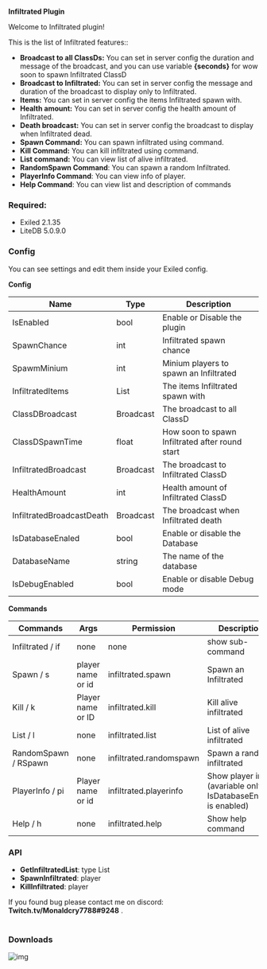 

**Infiltrated Plugin**<br />

Welcome to Infiltrated plugin!

This is the list of Infiltrated features::

- **Broadcast to all ClassDs:** You can set in server config the duration and message of the broadcast, and you can use variable **{seconds}** for wow soon to spawn Infiltrated ClassD
- **Broadcast to Infiltrated:** You can set in server config the message and duration of the broadcast to display only to Infiltrated.
- **Items:** You can set in server config the items Infiltrated spawn with.
- **Health amount:** You can set in server config the health amount of Infiltrated.
- **Death broadcast:** You can set in server config the broadcast to display when Infiltrated dead.
- **Spawn Command:** You can spawn infiltrated using command.
- **Kill Command:** You can kill infiltrated using command.
- **List command:** You can view list of alive infiltrated.
- **RandomSpawn Command**: You can spawn a random Infiltrated.
- **PlayerInfo Command**: You can view info of player.
- **Help Command**: You can view list and description of commands

### Required: 
- Exiled 2.1.35
- LiteDB 5.0.9.0

### Config

You can see settings and edit them inside your Exiled config.

**Config**

| Name  | Type | Description | 
| ------------- | ------------- | ------------- |
| IsEnabled  | bool  | Enable or Disable the plugin |
| SpawnChance | int | Infiltrated spawn chance |
| SpawmMinium | int | Minium players to spawn an Infiltrated |
| InfiltratedItems  | List  | The items Infiltrated spawn with |
| ClassDBroadcast  | Broadcast  | The broadcast to all ClassD |
| ClassDSpawnTime  | float  | How soon to spawn Infiltrated after round start  |
| InfiltratedBroadcast  | Broadcast  | The broadcast to Infiltrated ClassD  |
| HealthAmount  | int | Health amount of Infiltrated ClassD  |
| InfiltratedBroadcastDeath  | Broadcast | The broadcast when Infiltrated death |
| IsDatabaseEnaled  | bool | Enable or disable the Database |
| DatabaseName | string | The name of the database |
| IsDebugEnabled | bool | Enable or disable Debug mode |

**Commands**

| Commands  | Args | Permission | Description | 
| ------------- | ------------- | ------------- | ------------- |
| Infiltrated / if  | none  | none | show sub-command |
| Spawn / s  | player name or id  | infiltrated.spawn | Spawn an Infiltrated |
| Kill / k  | Player name or ID | infiltrated.kill | Kill alive infiltrated |
| List / l | none | infiltrated.list | List of alive infiltrated |
| RandomSpawn / RSpawn | none | infiltrated.randomspawn | Spawn a random infiltrated |
| PlayerInfo / pi | Player name or id | infiltrated.playerinfo | Show player info (avariable only if IsDatabaseEnaled is enabled) |
| Help / h | none | infiltrated.help | Show help command |

### API
- **GetInfiltratedList**: type List<Player>
- **SpawnInfiltrated**: player
- **KillInfiltrated**: player

If you found bug please contact me on discord: **Twitch.tv/Monaldcry7788#9248** .<br /><br />

### Downloads
![img](https://img.shields.io/github/downloads/Monaldcry7788/Infiltrated/total?style=for-the-badge)
